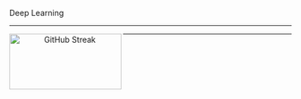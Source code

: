 Deep Learning

---


<p align="center">
  <img src="https://github-readme-streak-stats.herokuapp.com?user=samitha278&theme=default&hide_border=true"
       alt="GitHub Streak"
       align="left"
       width="200"
        height="100"/>
</p>


---

